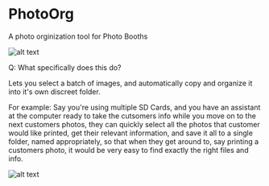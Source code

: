 # PhotoOrg
A photo orginization tool for Photo Booths

![alt text](https://i.imgur.com/tmpZZFR.png)

Q: What specifically does this do?

Lets you select a batch of images, and automatically copy and organize it into it's own discreet folder.


For example: Say you're using multiple SD Cards, and you have an assistant at the computer ready to take the cutsomers info
while you move on to the next customers photos, they can quickly select all the photos that customer would like printed, get
their relevant information, and save it all to a single folder, named appropriately, so that when they get around to, say
printing a customers photo, it would be very easy to find exactly the right files and info.

![alt text](https://i.imgur.com/0DGXfQ2.png)
